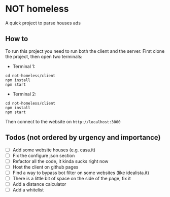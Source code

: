 # NOT homeless 
A quick project to parse houses ads


## How to

To run this project you need to run both the client and the server.
First clone the project, then open two terminals: 
- Terminal 1:
```
cd not-homeless/client
npm install
npm start
```

- Terminal 2:
```
cd not-homeless/client
npm install
npm start
```

Then connect to the website on `http://localhost:3000`

## Todos (not ordered by urgency and importance)
- [ ] Add some website houses (e.g. casa.it)
- [ ] Fix the configure json section
- [ ] Refactor all the code, it kinda sucks right now
- [ ] Host the client on github pages
- [ ] Find a way to bypass bot filter on some websites (like idealista.it)
- [ ] There is a little bit of space on the side of the page, fix it
- [ ] Add a distance calculator
- [ ] Add a whitelist